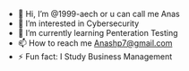 - 👋 Hi, I’m @1999-aech or u can call me Anas
- 👀 I’m interested in Cybersecurity
- 🌱 I’m currently learning Penteration Testing
- 📫 How to reach me Anashp7@gmail.com
- ⚡ Fun fact: I Study Business Management

<!---
1999-aech/1999-aech is a ✨ special ✨ repository because its `README.md` (this file) appears on your GitHub profile.
You can click the Preview link to take a look at your changes.
--->
